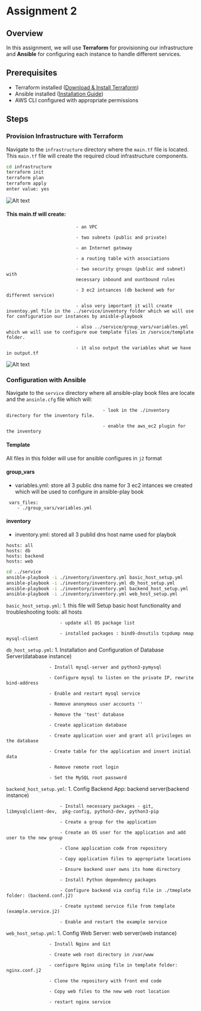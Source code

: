 # Assignment 2

## Overview
In this assignment, we will use **Terraform** for provisioning our infrastructure and **Ansible** for configuring each instance to handle different services.

## Prerequisites
- Terraform installed ([Download & Install Terraform](https://www.terraform.io/downloads.html))
- Ansible installed ([Installation Guide](https://docs.ansible.com/ansible/latest/installation_guide/intro_installation.html))
- AWS CLI configured with appropriate permissions

## Steps

### Provision Infrastructure with Terraform
Navigate to the `infrastructure` directory where the `main.tf` file is located. This `main.tf` file will create the required cloud infrastructure components.

```sh
cd infrastructure
terraform init
terraform plan
terraform apply
enter value: yes
```
![Alt text](image-1.png)

#### This main.tf will create:
                              - an VPC

                              - two subnets (public and private)

                              - an Internet gateway

                              - a routing table with associations

                              - two security groups (public and subnet) with 
                              necessary inbound and ountbound rules

                              - 3 ec2 intsances (db backend web for different service)

                              - also very important it will create inventoy.yml file in the ../service/inventory folder which we will use for configuration our instances by anisble-playbook

                              - also ../service/group_vars/variables.yml which we will use to configure oue template files in /service/template folder.

                              - it also output the variables what we have in output.tf
![Alt text](image2.png)


### Configuration with Ansible
Navigate to the `service` directory where all ansible-play book files are locate and the `ansinle.cfg` file which will:
                                        
                                        - look in the ./inventory directory for the inventory file.

                                        - enable the aws_ec2 plugin for the inventory
#### Template
All files in this folder will use for ansible configures in `j2` format

#### group_vars
- variables.yml: store all 3 public dns name for 3 ec2 intances we created which will be used to configure in ansible-play book

```
 vars_files:
    - ./group_vars/variables.yml

```
#### inventory
- inventory.yml: stored all 3 publid dns host name used for playbok
```
hosts: all
hosts: db
hosts: backend
hosts: web

```


```sh
cd ../service
ansible-playbook -i ./inventory/inventory.yml basic_host_setup.yml
ansible-playbook -i ./inventory/inventory.yml db_host_setup.yml
ansible-playbook -i ./inventory/inventory.yml backend_host_setup.yml
ansible-playbook -i ./inventory/inventory.yml web_host_setup.yml
```

`basic_host_setup.yml`:
                        1. this file will Setup basic host functionality and troubleshooting tools: all hosts

                        - update all OS package list

                        - installed packages : bind9-dnsutils tcpdump nmap mysql-client

`db_host_setup.yml`:
                    1. Installation and Configuration of Database Server(database instance)

                    - Install mysql-server and python3-pymysql

                    - Configure mysql to listen on the private IP, rewrite bind-address

                    - Enable and restart mysql service

                    - Remove anonymous user accounts ''

                    - Remove the 'test' database

                    - Create application database

                    - Create application user and grant all privileges on the database

                    - Create table for the application and insert initial data

                    - Remove remote root login

                    - Set the MySQL root password

`backend_host_setup.yml`:
                        1. Config Backend App: backend server(backend instance)

                        - Install necessary packages - git, libmysqlclient-dev,  pkg-config, python3-dev, python3-pip

                        - Create a group for the application

                        - Create an OS user for the application and add user to the new group

                        - Clone application code from repository

                        - Copy application files to appropriate locations

                        - Ensure backend user owns its home directory

                        - Install Python dependency packages

                        - Configure backend via config file in ./tmeplate folder: (backend.conf.j2)

                        - Create systemd service file from template (example.service.j2)

                        - Enable and restart the example service

`web_host_setup.yml`:
                    1. Config Web Server: web server(web instance)
                    
                    - Install Nginx and Git

                    - Create web root directory in /var/www

                    - configure Nginx using file in template folder: nginx.conf.j2

                    - Clone the repository with front end code

                    - Copy web files to the new web root location

                    - restart nginx service
